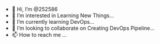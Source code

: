 - 👋 Hi, I’m @252586
- 👀 I’m interested in Learning New Things...
- 🌱 I’m currently learning DevOps...
- 💞️ I’m looking to collaborate on Creating DevOps Pipeline...
- 📫 How to reach me ...

<!---
252586/252586 is a ✨ special ✨ repository because its `README.md` (this file) appears on your GitHub profile.
You can click the Preview link to take a look at your changes.
--->
